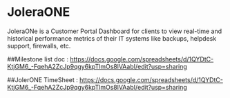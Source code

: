 # JoleraONE

JoleraONe is a Customer Portal Dashboard for clients to view real-time and historical performance metrics of their IT systems like backups, helpdesk support, firewalls, etc.

##Milestone list doc : https://docs.google.com/spreadsheets/d/1QYDtC-KtjGM6_-FqehA2ZcJp9qgy6kpTlmOs8lVAabI/edit?usp=sharing

##JolerONE TimeSheet : https://docs.google.com/spreadsheets/d/1QYDtC-KtjGM6_-FqehA2ZcJp9qgy6kpTlmOs8lVAabI/edit?usp=sharing
